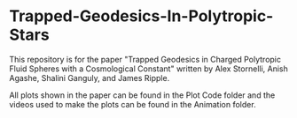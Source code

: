 # Trapped-Geodesics-In-Polytropic-Stars
This repository is for the paper "Trapped Geodesics in Charged Polytropic Fluid Spheres with a Cosmological Constant" written by Alex Stornelli, Anish Agashe, Shalini Ganguly, and James Ripple.

All plots shown in the paper can be found in the Plot Code folder and the videos used to make the plots can be found in the Animation folder.
